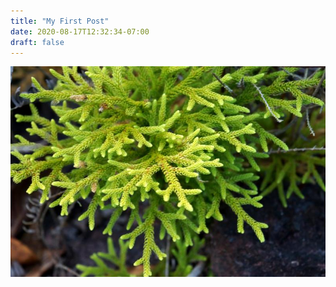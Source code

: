 ```yaml
---
title: "My First Post"
date: 2020-08-17T12:32:34-07:00
draft: false 
---
```

![Chinese club moss](../../images/chinese-club-moss.jpg)

